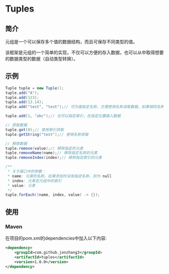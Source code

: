 # Tuples

## 简介
元组是一个可以保存多个值的数据结构，而且可保存不同类型的值。

该框架是元组的一个简单的实现，不仅可以方便的存入数据，也可以从中取得想要的数据类型的数据（自动类型转换）。

## 示例
```java
Tuple tuple = new Tuple();
tuple.add("A");
tuple.add(123);
tuple.add(13.14);
tuple.add("test", "test");// 可为值指定名称，方便使用名称读取数据。如果相同名称的值已经存在，则会覆盖已经存在的值

tuple.add(1, "abc");// 也可以指定索引，在指定位置插入数据

// 获取数据
tuple.get(0);// 使用索引获取
tuple.getString("test");// 使用名称获取

// 移除数据
tuple.remove(value);// 移除指定的元素
tuple.removeName(name);// 移除指定名称的元素
tuple.removeIndex(index);// 移除指定索引的元素

/**
 * 关于接口中的参数：
 * name: 元素的名称，如果添加时没有指定名称，则为 null
 * index: 元素在元组中的索引
 * value: 元素
 */
tuple.forEach((name, index, value) -> {});

```
## 使用
### Maven
在项目的pom.xml的dependencies中加入以下内容:
```xml
<dependency>
    <groupId>com.github.jonzhang3</groupId>
    <artifactId>tuples</artifactId>
    <version>1.0.0</version>
</dependency>
```
